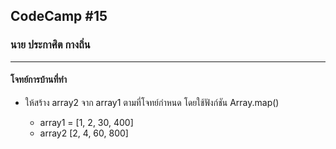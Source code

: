 ## CodeCamp #15

### นาย ประกาศิต กางถิ่น

---

#### โจทย์การบ้านที่ทำ

- ให้สร้าง array2 จาก array1 ตามที่โจทย์กำหนด โดยใช้ฟังก์ชัน Array.map()

  - array1 = [1, 2, 30, 400]
  - array2 [2, 4, 60, 800]
